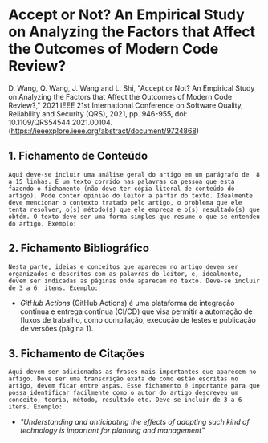 # Accept or Not? An Empirical Study on Analyzing the Factors that Affect the Outcomes of Modern Code Review?

D. Wang, Q. Wang, J. Wang and L. Shi, "Accept or Not? An Empirical Study on Analyzing the Factors that Affect the Outcomes of Modern Code Review?," 2021 IEEE 21st International Conference on Software Quality, Reliability and Security (QRS), 2021, pp. 946-955, doi: 10.1109/QRS54544.2021.00104. (https://ieeexplore.ieee.org/abstract/document/9724868)

## 1. Fichamento de Conteúdo

`Aqui deve-se incluir uma análise geral do artigo em um parágrafo de  8 a 15 linhas. É um texto corrido nas palavras da pessoa que está fazendo o fichamento (não deve ter cópia literal de conteúdo do artigo). Pode conter opinião do leitor a partir do texto. Idealmente deve mencionar o contexto tratado pelo artigo, o problema que ele tenta resolver, o(s) método(s) que ele emprega e o(s) resultado(s) que obtém. O texto deve ser uma forma simples que resume o que se entendeu do artigo. Exemplo:`



## 2. Fichamento Bibliográfico 

`Nesta parte, ideias e conceitos que aparecem no artigo devem ser organizados e descritos com as palavras do leitor, e, idealmente, devem ser indicadas as páginas onde aparecem no texto. Deve-se incluir de 3 a 6  itens. Exemplo:`

* _GitHub Actions_ (GitHub Actions) é uma plataforma de integração contínua e entrega contínua (CI/CD) que visa permitir a automação de fluxos de trabalho, como compilação, execução de testes e publicação de versões (página 1).

## 3. Fichamento de Citações 

`Aqui devem ser adicionadas as frases mais importantes que aparecem no artigo. Deve ser uma transcrição exata de como estão escritas no artigo, devem ficar entre aspas. Esse fichamento é importante para que possa identificar facilmente como o autor do artigo descreveu um conceito, teoria, método, resultado etc. Deve-se incluir de 3 a 6  itens. Exemplo:`

* _"Understanding and anticipating the effects of adopting such kind of technology is important for planning and management"_ 

